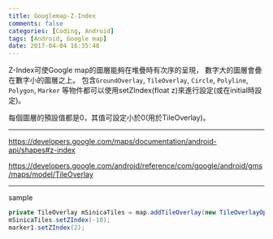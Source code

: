 ```yaml
---
title: Googlemap-Z-Index
comments: false
categories: [Coding, Android]
tags: [Android, Google map]
date: 2017-04-04 16:35:48
---
```


Z-Index可使Google map的圖層能夠在堆疊時有次序的呈現，
數字大的圖層會疊在數字小的圖層之上。
包含`GroundOverlay`, `TileOverlay`, `Circle`, `Polyline`, `Polygon`, `Marker`
等物件都可以使用setZIndex(float z)來進行設定(或在initial時設定)。

每個圖層的預設值都是0，其值可設定小於0(用於TileOverlay)。

* * *

https://developers.google.com/maps/documentation/android-api/shapes#z-index

https://developers.google.com/android/reference/com/google/android/gms/maps/model/TileOverlay

* * *

sample
```java
private TileOverlay mSinicaTiles = map.addTileOverlay(new TileOverlayOptions().tileProvider(tileProvider));
mSinicaTiles.setZIndex(-10);
marker1.setZIndex(2);
```

